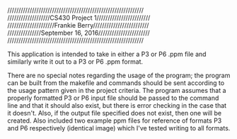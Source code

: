 /////////////////////////////////////////////////////////////  
///////////////////CS430 Project 1////////////////////////  
/////////////////////Frankie Berry/////////////////////////  
///////////////September 16, 2016///////////////////////  
/////////////////////////////////////////////////////////////

 This application is intended to take in either a P3 or P6 .ppm file and similarly write it out to a P3 or P6 .ppm format.

 There are no special notes regarding the usage of the program; the program can be built from the makefile and commands should be sent
according to the usage pattern given in the project criteria. The program assumes that a properly formatted P3 or P6 input file
should be passed to the command line and that it should also exist, but there is error checking in the case that it doesn't. Also, if
the output file specified does not exist, then one will be created. Also included two example ppm files for reference of formats P3 and P6 respectively (identical image) which I've tested writing to all formats.
